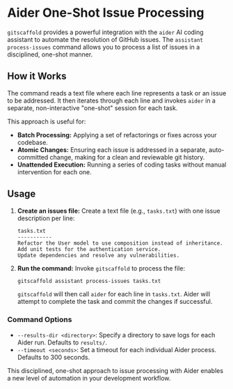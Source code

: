 # Aider One-Shot Issue Processing

`gitscaffold` provides a powerful integration with the `aider` AI coding assistant to automate the resolution of GitHub issues. The `assistant process-issues` command allows you to process a list of issues in a disciplined, one-shot manner.

## How it Works

The command reads a text file where each line represents a task or an issue to be addressed. It then iterates through each line and invokes `aider` in a separate, non-interactive "one-shot" session for each task.

This approach is useful for:

-   **Batch Processing:** Applying a set of refactorings or fixes across your codebase.
-   **Atomic Changes:** Ensuring each issue is addressed in a separate, auto-committed change, making for a clean and reviewable git history.
-   **Unattended Execution:** Running a series of coding tasks without manual intervention for each one.

## Usage

1.  **Create an issues file:**
    Create a text file (e.g., `tasks.txt`) with one issue description per line:

    ```text
    tasks.txt
    -----------
    Refactor the User model to use composition instead of inheritance.
    Add unit tests for the authentication service.
    Update dependencies and resolve any vulnerabilities.
    ```

2.  **Run the command:**
    Invoke `gitscaffold` to process the file:

    ```bash
    gitscaffold assistant process-issues tasks.txt
    ```

    `gitscaffold` will then call `aider` for each line in `tasks.txt`. Aider will attempt to complete the task and commit the changes if successful.

### Command Options

-   `--results-dir <directory>`: Specify a directory to save logs for each Aider run. Defaults to `results/`.
-   `--timeout <seconds>`: Set a timeout for each individual Aider process. Defaults to 300 seconds.

This disciplined, one-shot approach to issue processing with Aider enables a new level of automation in your development workflow.
